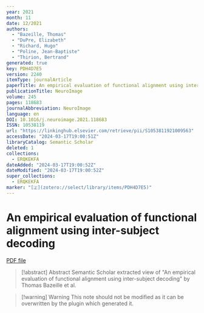 ```yaml
---
year: 2021
month: 11
date: 12/2021
authors:
  - "Bazeille, Thomas"
  - "DuPre, Elizabeth"
  - "Richard, Hugo"
  - "Poline, Jean-Baptiste"
  - "Thirion, Bertrand"
generated: true
key: PDH4D7E5
version: 2240
itemType: journalArticle
paperTitle: An empirical evaluation of functional alignment using inter-subject decoding
publicationTitle: NeuroImage
volume: 245
pages: 118683
journalAbbreviation: NeuroImage
language: en
DOI: 10.1016/j.neuroimage.2021.118683
ISSN: 10538119
url: "https://linkinghub.elsevier.com/retrieve/pii/S1053811921009563"
accessDate: "2024-03-17T19:00:51Z"
libraryCatalog: Semantic Scholar
deleted: 1
collections:
  - ERQKEKFA
dateAdded: "2024-03-17T19:00:52Z"
dateModified: "2024-03-17T19:00:52Z"
super_collections:
  - ERQKEKFA
marker: "[🇿](zotero://select/library/items/PDH4D7E5)"
---
```


# An empirical evaluation of functional alignment using inter-subject decoding

[PDF file](/Papers/PDFs/Bazeille%20et%20al.%202021undefined%20-%20An%20empirical%20evaluation%20of%20functional%20alignment%20using%20inter-subject%20decoding.pdf)

> [!abstract] Abstract
> Semantic Scholar extracted view of "An empirical evaluation of functional alignment using inter-subject decoding" by Thomas Bazeille et al.

>[!warning] Warning
> This note should not be modified as it can be overwritten by the plugin which generated it.

